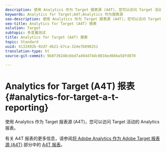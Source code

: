 ```yaml
---
description: 使用 Analytics 作为 Target 报表源 (A4T)，您可以访问 Target 活动的 Analytics 报表。
keywords: Analytics for Target;A4T;Analytics 作为报表源
seo-description: 使用 Analytics 作为 Target 报表源 (A4T)，您可以访问 Target 活动的 Analytics 报表。
seo-title: Analytics for Target (A4T) 报表
solution: Target
subtopic: 多变量测试
title: Analytics for Target (A4T) 报表
topic: Standard
uuid: 4132492b-92d7-4b21-b7ca-324e7b898251
translation-type: ht
source-git-commit: 9b8f39240cbbd7a494d74dc0016ed666a58fd870

---
```



# Analytics for Target (A4T) 报表{#analytics-for-target-a-t-reporting}

使用 Analytics 作为 Target 报表源 (A4T)，您可以访问 Target 活动的 Analytics 报表。

有关 A4T 报表的更多信息，请参阅[将 Adobe Analytics 作为 Adobe Target 报表源 (A4T)](../c-integrating-target-with-mac/a4t/a4t.md#concept_7540C8C04259434AB6EE33B09F47A1DE) 部分中的 [A4T 报表](../c-integrating-target-with-mac/a4t/reporting.md#concept_716AF8D545AD404EAAEE99A6DB7B9483)。
